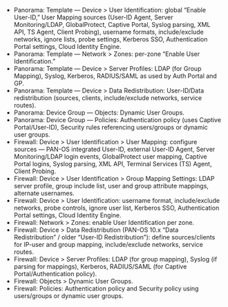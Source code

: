 - Panorama: Template — Device > User Identification: global “Enable User-ID,” User Mapping sources (User-ID Agent, Server Monitoring/LDAP, GlobalProtect, Captive Portal, Syslog parsing, XML API, TS Agent, Client Probing), username formats, include/exclude networks, ignore lists, probe settings, Kerberos SSO, Authentication Portal settings, Cloud Identity Engine.
- Panorama: Template — Network > Zones: per-zone “Enable User Identification.”
- Panorama: Template — Device > Server Profiles: LDAP (for Group Mapping), Syslog, Kerberos, RADIUS/SAML as used by Auth Portal and GP.
- Panorama: Template — Device > Data Redistribution: User-ID/Data redistribution (sources, clients, include/exclude networks, service routes).
- Panorama: Device Group — Objects: Dynamic User Groups.
- Panorama: Device Group — Policies: Authentication policy (uses Captive Portal/User-ID), Security rules referencing users/groups or dynamic user groups.
- Firewall: Device > User Identification > User Mapping: configure sources — PAN-OS integrated User-ID, external User-ID Agent, Server Monitoring/LDAP login events, GlobalProtect user mapping, Captive Portal logins, Syslog parsing, XML API, Terminal Services (TS) Agent, Client Probing.
- Firewall: Device > User Identification > Group Mapping Settings: LDAP server profile, group include list, user and group attribute mappings, alternate usernames.
- Firewall: Device > User Identification: username format, include/exclude networks, probe controls, ignore user list, Kerberos SSO, Authentication Portal settings, Cloud Identity Engine.
- Firewall: Network > Zones: enable User Identification per zone.
- Firewall: Device > Data Redistribution (PAN-OS 10.x “Data Redistribution” / older “User-ID Redistribution”): define sources/clients for IP-user and group mapping, include/exclude networks, service routes.
- Firewall: Device > Server Profiles: LDAP (for group mapping), Syslog (if parsing for mappings), Kerberos, RADIUS/SAML (for Captive Portal/Authentication policy).
- Firewall: Objects > Dynamic User Groups.
- Firewall: Policies: Authentication policy and Security policy using users/groups or dynamic user groups.